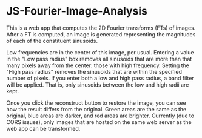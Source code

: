 JS-Fourier-Image-Analysis
=========================

This is a web app that computes the 2D Fourier transforms (FTs) of images. After a FT is computed, an image is generated representing the magnitudes of each of the constituent sinusoids.

Low frequencies are in the center of this image, per usual. Entering a value in the "Low pass radius" box removes all sinusoids that are more than that many pixels away from the center: those with high frequency. Setting the "High pass radius" removes the sinusoids that are within the specified number of pixels. If you enter both a low and high pass radius, a band filter will be applied. That is, only sinusoids between the low and high radii are kept.

Once you click the reconstruct button to restore the image, you can see how the result differs from the original. Green areas are the same as the original, blue areas are darker, and red areas are brighter. Currently (due to CORS issues), only images that are hosted on the same web server as the web app can be transformed.